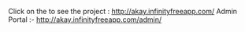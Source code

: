 Click on the to see the project : 
http://akay.infinityfreeapp.com/
Admin Portal :- http://akay.infinityfreeapp.com/admin/
